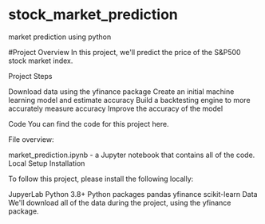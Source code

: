 # stock_market_prediction
market prediction using python

#Project Overview
In this project, we'll predict the price of the S&P500 stock market index.


Project Steps

Download data using the yfinance package
Create an initial machine learning model and estimate accuracy
Build a backtesting engine to more accurately measure accuracy
Improve the accuracy of the model


Code
You can find the code for this project here.

File overview:

market_prediction.ipynb - a Jupyter notebook that contains all of the code.
Local Setup
Installation

To follow this project, please install the following locally:

JupyerLab
Python 3.8+
Python packages
pandas
yfinance
scikit-learn
Data
We'll download all of the data during the project, using the yfinance package.

